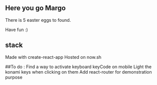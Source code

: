 ## Here you go Margo

There is 5 easter eggs to found.

Have fun :)

## stack
Made with create-react-app
Hosted on now.sh

##To do :
Find a way to activate keyboard keyCode on mobile
Light the konami keys when clicking on them
Add react-router for demonstration purpose